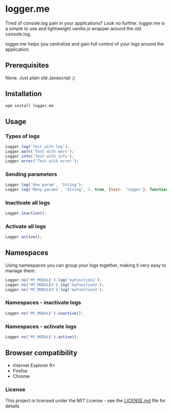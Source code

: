 # logger.me

Tired of console.log pain in your applications? Look no further. logger.me is a simple to use and lightweight vanilla js wrapper around the old console.log.

logger.me helps you centralize and gain full control of your logs around the application.

## Prerequisites

None. Just plain old Javascript ;)

## Installation
```bash
npm install logger.me
```

## Usage

### Types of logs
```js
Logger.log('Test with log');
Logger.warn('Test with warn');
Logger.info('Test with info');
Logger.error('Test with error');
```

###  Sending parameters
```js
Logger.log('One param', 'String');
Logger.log('Many params', 'String', 1, true, {test: 'logger'}, function () {});
```
### Inactivate all logs
```js
Logger.inactive();
```

### Activate all logs
```js
Logger.active();
```
## Namespaces
Using namespaces you can group your logs together, making it very easy to manage them:

```js
Logger.ns('MY_MODULE').log('myFunction1');
Logger.ns('MY_MODULE2').log('myFunction2');
Logger.ns('MY_MODULE3').log('myFunction3');
```

### Namespaces - inactivate logs
```js
Logger.ns('MY_MODULE').inactive();    
```

### Namespaces - activate logs
```js
Logger.ns('MY_MODULE').active();
```

## Browser compatibility

- Internet Explorer 9+
- Firefox
- Chrome

### License

This project is licensed under the MIT License - see the [LICENSE.md](LICENSE.md) file for details
